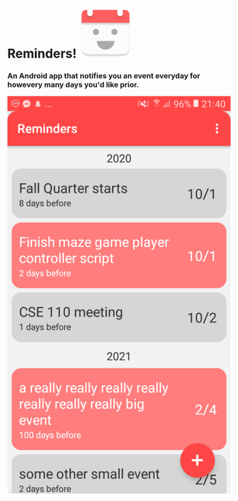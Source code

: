 # Reminders! ![Reminders icon](readme/ic.png)
### An Android app that notifies you an event everyday for howevery many days you'd like prior.
![Reminders icon](readme/Reminders_home.png)